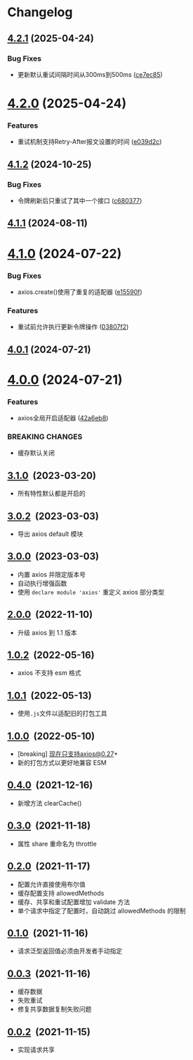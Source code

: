 # Changelog

## [4.2.1](https://github.com/foca-js/foca-axios/compare/v4.2.0...v4.2.1) (2025-04-24)


### Bug Fixes

* 更新默认重试间隔时间从300ms到500ms ([ce7ec85](https://github.com/foca-js/foca-axios/commit/ce7ec858b61979564d4a1d6812503e6c6a690c35))

# [4.2.0](https://github.com/foca-js/foca-axios/compare/v4.1.2...v4.2.0) (2025-04-24)


### Features

* 重试机制支持Retry-After报文设置的时间 ([e039d2c](https://github.com/foca-js/foca-axios/commit/e039d2c5594b62eda3f78ed905f6d5c44f35d71c))

## [4.1.2](https://github.com/foca-js/foca-axios/compare/v4.1.1...v4.1.2) (2024-10-25)


### Bug Fixes

* 令牌刷新后只重试了其中一个接口 ([c680377](https://github.com/foca-js/foca-axios/commit/c6803770a9e967e964c434935da8883ff699deb6))

## [4.1.1](https://github.com/foca-js/foca-axios/compare/v4.1.0...v4.1.1) (2024-08-11)

# [4.1.0](https://github.com/foca-js/foca-axios/compare/v4.0.1...v4.1.0) (2024-07-22)


### Bug Fixes

* axios.create()使用了重复的适配器 ([e15590f](https://github.com/foca-js/foca-axios/commit/e15590f41104e7d9358aa1dd0d40cf668538a632))


### Features

* 重试前允许执行更新令牌操作 ([03807f2](https://github.com/foca-js/foca-axios/commit/03807f23a4ac6bf7c8d51c83b040e3df05b60d6d))


## [4.0.1](https://github.com/foca-js/foca-axios/compare/v4.0.0...v4.0.1) (2024-07-21)

# [4.0.0](https://github.com/foca-js/foca-axios/compare/v3.1.0...v4.0.0) (2024-07-21)


### Features

* axios全局开启适配器 ([42a6eb8](https://github.com/foca-js/foca-axios/commit/42a6eb88a7fc7b815fb93536194b821b349efbe2))


### BREAKING CHANGES

* 缓存默认关闭

## [3.1.0](https://github.com/foca-js/foca-axios/compare/v3.0.2...v3.1.0)&nbsp;&nbsp;(2023-03-20)

- 所有特性默认都是开启的

## [3.0.2](https://github.com/foca-js/foca-axios/compare/v3.0.0...v3.0.2)&nbsp;&nbsp;(2023-03-03)

- 导出 axios default 模块

## [3.0.0](https://github.com/foca-js/foca-axios/compare/v2.0.0...v3.0.0)&nbsp;&nbsp;(2023-03-03)

- 内置 axios 并限定版本号
- 自动执行增强函数
- 使用 `declare module 'axios'` 重定义 axios 部分类型

## [2.0.0](https://github.com/foca-js/foca-axios/compare/v1.0.2...v2.0.0)&nbsp;&nbsp;(2022-11-10)

- 升级 axios 到 1.1 版本

## [1.0.2](https://github.com/foca-js/foca-axios/compare/v1.0.1...v1.0.2)&nbsp;&nbsp;(2022-05-16)

- axios 不支持 esm 格式

## [1.0.1](https://github.com/foca-js/foca-axios/compare/v1.0.0...v1.0.1)&nbsp;&nbsp;(2022-05-13)

- 使用`.js`文件以适配旧的打包工具

## [1.0.0](https://github.com/foca-js/foca-axios/compare/v0.4.0...v1.0.0)&nbsp;&nbsp;(2022-05-10)

- [breaking] 现在只支持axios@0.27+
- 新的打包方式以更好地兼容 ESM

## [0.4.0](https://github.com/foca-js/foca-axios/compare/v0.3.0...v0.4.0)&nbsp;&nbsp;(2021-12-16)

- 新增方法 clearCache()

## [0.3.0](https://github.com/foca-js/foca-axios/compare/v0.2.0...v0.3.0)&nbsp;&nbsp;(2021-11-18)

- 属性 share 重命名为 throttle

## [0.2.0](https://github.com/foca-js/foca-axios/compare/v0.1.0...v0.2.0)&nbsp;&nbsp;(2021-11-17)

- 配置允许直接使用布尔值
- 缓存配置支持 allowedMethods
- 缓存、共享和重试配置增加 validate 方法
- 单个请求中指定了配置时，自动跳过 allowedMethods 的限制

## [0.1.0](https://github.com/foca-js/foca-axios/compare/v0.0.3...v0.1.0)&nbsp;&nbsp;(2021-11-16)

- 请求泛型返回值必须由开发者手动指定

## [0.0.3](https://github.com/foca-js/foca-axios/compare/v0.0.2...v0.0.3)&nbsp;&nbsp;(2021-11-16)

- 缓存数据
- 失败重试
- 修复共享数据复制失败问题

## [0.0.2](https://github.com/foca-js/foca-axios/compare/v0.0.1...v0.0.2)&nbsp;&nbsp;(2021-11-15)

- 实现请求共享
